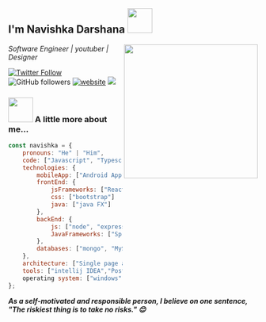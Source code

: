 <h2>I'm Navishka Darshana <img src="https://media.giphy.com/media/WUlplcMpOCEmTGBtBW/giphy.gif" width="50"></h2>
<img align='right' src="https://miro.medium.com/max/680/1*IRGHmiGsa16stedQvIaZfw.gif" width="270">
<p><em>Software Engineer | youtuber | Designer </em></p>


[![Twitter Follow](https://img.shields.io/twitter/follow/Navishka155?label=Follow)](https://twitter.com/intent/follow?screen_name=misteranmol)
![GitHub followers](https://img.shields.io/github/followers/navishkadarshana?label=Follow&style=social)
[![website](https://img.shields.io/badge/Website-46a2f1.svg?&style=flat-square&logo=Google-Chrome&logoColor=white&link=https://navishkadarshana.000webhostapp.com/)](https://navishkadarshana.000webhostapp.com/)
![](https://visitor-badge.glitch.me/badge?page_id=navishkadarshana.navishkadarshana)

### <img src="https://media.giphy.com/media/VgCDAzcKvsR6OM0uWg/giphy.gif" width="50"> A little more about me...  

```javascript
const navishka = {
    pronouns: "He" | "Him",
    code: ["Javascript", "Typescript", "Java"],
    technologies: {
        mobileApp: ["Android App"],
        frontEnd: {
            jsFrameworks: ["React", "Angular", "react-native"],
            css: ["bootstrap"]
            java: ["java FX"]
        },
        backEnd: {
            js: ["node", "express", "jQuery"],
            JavaFrameworks: ["Spring","Hibernate"]
        },
        databases: ["mongo", "MySql"],
    },
    architecture: ["Single page applications","MVC Architecture","Layerd Architecture","client server architecture"],
    tools: ["intellij IDEA","Postman","webStorm","FileZilla","android studio","adobeXD","vs code","photoshop","netbeans","eclips"],
    operating system: ["windows","Kali Linux","ubuntu","Linux Mint"]
};
```

<em><b>As a self-motivated and responsible person, I believe on one sentence, <b>"The riskiest thing is to take no risks."</b> 😊</em>


  
